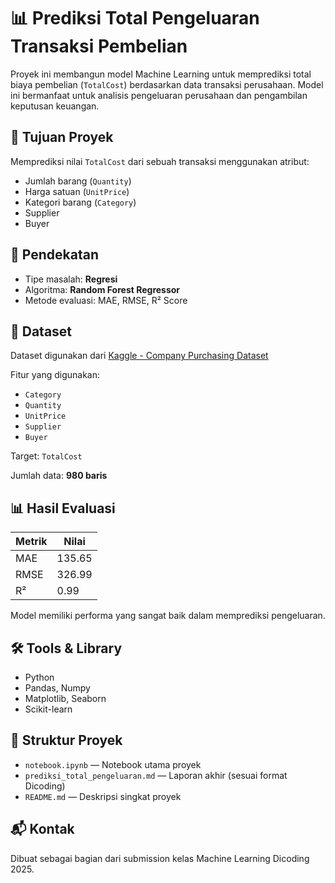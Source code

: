 # 📊 Prediksi Total Pengeluaran Transaksi Pembelian

Proyek ini membangun model Machine Learning untuk memprediksi total biaya pembelian (`TotalCost`) berdasarkan data transaksi perusahaan. Model ini bermanfaat untuk analisis pengeluaran perusahaan dan pengambilan keputusan keuangan.

## 🚀 Tujuan Proyek
Memprediksi nilai `TotalCost` dari sebuah transaksi menggunakan atribut:
- Jumlah barang (`Quantity`)
- Harga satuan (`UnitPrice`)
- Kategori barang (`Category`)
- Supplier
- Buyer

## 🧠 Pendekatan
- Tipe masalah: **Regresi**
- Algoritma: **Random Forest Regressor**
- Metode evaluasi: MAE, RMSE, R² Score

## 📁 Dataset
Dataset digunakan dari [Kaggle - Company Purchasing Dataset](https://www.kaggle.com/datasets/shahriarkabir/company-purchasing-dataset)

Fitur yang digunakan:
- `Category`
- `Quantity`
- `UnitPrice`
- `Supplier`
- `Buyer`

Target: `TotalCost`

Jumlah data: **980 baris**

## 📊 Hasil Evaluasi
| Metrik | Nilai |
|-------|--------|
| MAE   | 135.65 |
| RMSE  | 326.99 |
| R²    | 0.99   |

Model memiliki performa yang sangat baik dalam memprediksi pengeluaran.

## 🛠 Tools & Library
- Python
- Pandas, Numpy
- Matplotlib, Seaborn
- Scikit-learn

## 📌 Struktur Proyek
- `notebook.ipynb` — Notebook utama proyek
- `prediksi_total_pengeluaran.md` — Laporan akhir (sesuai format Dicoding)
- `README.md` — Deskripsi singkat proyek

## 📬 Kontak
Dibuat sebagai bagian dari submission kelas Machine Learning Dicoding 2025.